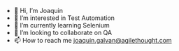 - 👋 Hi, I’m Joaquin
- 👀 I’m interested in Test Automation
- 🌱 I’m currently learning Selenium
- 💞️ I’m looking to collaborate on QA
- 📫 How to reach me joaquin.galvan@agilethought.com

<!---
scat111/scat111 is a ✨ special ✨ repository because its `README.md` (this file) appears on your GitHub profile.
You can click the Preview link to take a look at your changes.
--->
